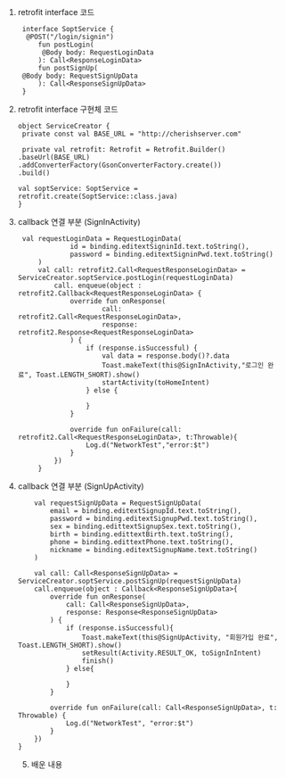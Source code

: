 1. retrofit interface 코드

        interface SoptService {
         @POST("/login/signin")
            fun postLogin(
             @Body body: RequestLoginData
            ): Call<ResponseLoginData>
            fun postSignUp(
        @Body body: RequestSignUpData
            ): Call<ResponseSignUpData>
        }
  
 2. retrofit interface 구현체 코드
 
        object ServiceCreator {
         private const val BASE_URL = "http://cherishserver.com"

         private val retrofit: Retrofit = Retrofit.Builder()
        .baseUrl(BASE_URL)
        .addConverterFactory(GsonConverterFactory.create())
        .build()

        val soptService: SoptService = retrofit.create(SoptService::class.java)
        }

3. callback 연결 부분 (SignInActivity)

        val requestLoginData = RequestLoginData(
                    id = binding.editextSigninId.text.toString(),
                    password = binding.editextSigninPwd.text.toString()
            )
            val call: retrofit2.Call<RequestResponseLoginData> = ServiceCreator.soptService.postLogin(requestLoginData)
                call. enqueue(object : retrofit2.Callback<RequestResponseLoginData> {
                    override fun onResponse(
                            call: retrofit2.Call<RequestResponseLoginData>,
                            response: retrofit2.Response<RequestResponseLoginData>
                    ) {
                        if (response.isSuccessful) {
                            val data = response.body()?.data
                            Toast.makeText(this@SignInActivity,"로그인 완료", Toast.LENGTH_SHORT).show()
                            startActivity(toHomeIntent)
                        } else {

                        }
                    }

                    override fun onFailure(call: retrofit2.Call<RequestResponseLoginData>, t:Throwable){
                        Log.d("NetworkTest","error:$t")
                    }
                })
            }
            
 4. callback 연결 부분 (SignUpActivity)

            val requestSignUpData = RequestSignUpData(
                email = binding.editextSignupId.text.toString(),
                password = binding.editextSignupPwd.text.toString(),
                sex = binding.edittextSignupSex.text.toString(),
                birth = binding.edittextBirth.text.toString(),
                phone = binding.edittextPhone.text.toString(),
                nickname = binding.editextSignupName.text.toString()
            )

            val call: Call<ResponseSignUpData> = ServiceCreator.soptService.postSignUp(requestSignUpData)
            call.enqueue(object : Callback<ResponseSignUpData>{
                override fun onResponse(
                    call: Call<ResponseSignUpData>,
                    response: Response<ResponseSignUpData>
                ) {
                    if (response.isSuccessful){
                        Toast.makeText(this@SignUpActivity, "회원가입 완료", Toast.LENGTH_SHORT).show()
                        setResult(Activity.RESULT_OK, toSignInIntent)
                        finish()
                    } else{

                    }
                }

                override fun onFailure(call: Call<ResponseSignUpData>, t: Throwable) {
                    Log.d("NetworkTest", "error:$t")
                }
            })
        }
    
    5. 배운 내용 
